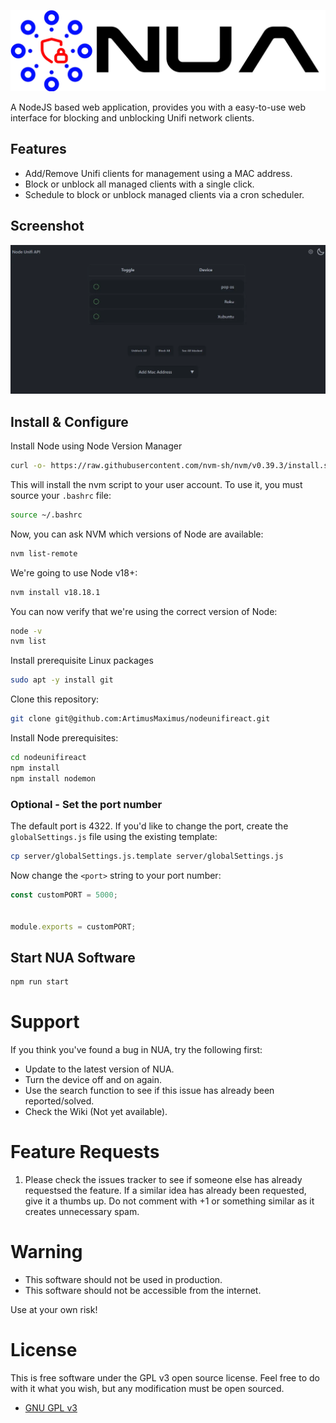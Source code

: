 ![NUA Logo](nua-logo.webp)

A NodeJS based web application, provides you with a easy-to-use web interface for blocking and unblocking Unifi network clients.

## Features
* Add/Remove Unifi clients for management using a MAC address.
* Block or unblock all managed clients with a single click.
* Schedule to block or unblock managed clients via a cron scheduler.

## Screenshot

![Example](example.webp)

## Install & Configure
Install Node using Node Version Manager
```bash
curl -o- https://raw.githubusercontent.com/nvm-sh/nvm/v0.39.3/install.sh | bash
```

This will install the nvm script to your user account. To use it, you must source your `.bashrc` file:

```bash
source ~/.bashrc
```

Now, you can ask NVM which versions of Node are available:

```bash
nvm list-remote
```

We're going to use Node v18+:

```bash
nvm install v18.18.1
```

You can now verify that we're using the correct version of Node:
```bash
node -v
nvm list
```

Install prerequisite Linux packages
```bash
sudo apt -y install git
```

Clone this repository:

```bash
git clone git@github.com:ArtimusMaximus/nodeunifireact.git
```

Install Node prerequisites:

```bash
cd nodeunifireact
npm install
npm install nodemon
```


### Optional - Set the port number
The default port is 4322. If you'd like to change the port, create the `globalSettings.js` file using the existing template:

```bash
cp server/globalSettings.js.template server/globalSettings.js
```

Now change the `<port>` string to your port number:

```js
const customPORT = 5000;


module.exports = customPORT;
```

## Start NUA Software

```bash
npm run start
```

# Support
If you think you've found a bug in NUA, try the following first:
* Update to the latest version of NUA.
* Turn the device off and on again.
* Use the search function to see if this issue has already been reported/solved.
* Check the Wiki (Not yet available).

# Feature Requests
1. Please check the issues tracker to see if someone else has already requestsed the feature. If a similar idea has already been requested, give it a thumbs up. Do not comment with +1 or something similar as it creates unnecessary spam. 
# Warning
* This software should not be used in production.
* This software should not be accessible from the internet.

Use at your own risk!

# License
This is free software under the GPL v3 open source license. Feel free to do with it what you wish, but any modification must be open sourced. 
- [GNU GPL v3](http://www.gnu.org/licenses/gpl.html)	
